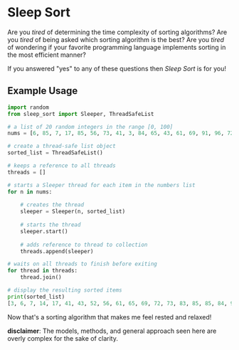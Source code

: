 # Sleep Sort
Are you *tired* of determining the time complexity of sorting algorithms? Are you *tired* of being asked which sorting algorithm is the best? Are you *tired* of wondering if your favorite programming language implements sorting in the most efficient manner?

If you answered "yes" to any of these questions then *Sleep Sort* is for you!

## Example Usage

```python  
import random
from sleep_sort import Sleeper, ThreadSafeList

# a list of 20 random integers in the range [0, 100]
nums = [6, 85, 7, 17, 85, 56, 73, 41, 3, 84, 65, 43, 61, 69, 91, 96, 72, 14, 52, 83]

# create a thread-safe list object
sorted_list = ThreadSafeList()

# keeps a reference to all threads
threads = []

# starts a Sleeper thread for each item in the numbers list
for n in nums:
    
    # creates the thread
    sleeper = Sleeper(n, sorted_list)
    
    # starts the thread
    sleeper.start()
    
    # adds reference to thread to collection
    threads.append(sleeper)

# waits on all threads to finish before exiting
for thread in threads:
    thread.join()

# display the resulting sorted items
print(sorted_list)
[3, 6, 7, 14, 17, 41, 43, 52, 56, 61, 65, 69, 72, 73, 83, 85, 85, 84, 91, 96]
```

Now that's a sorting algorithm that makes me feel rested and relaxed!

**disclaimer**: The models, methods, and general approach seen here are overly complex for the sake of clarity.
